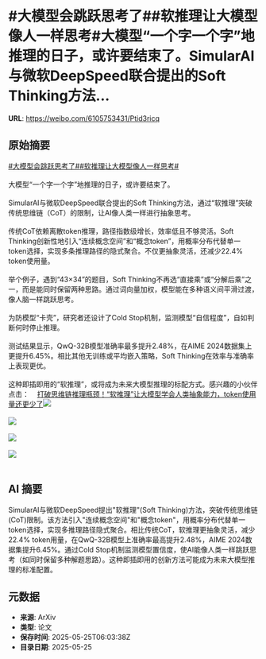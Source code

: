 # #大模型会跳跃思考了##软推理让大模型像人一样思考#大模型“一个字一个字”地推理的日子，或许要结束了。SimularAI与微软DeepSpeed联合提出的Soft Thinking方法...

**URL**: https://weibo.com/6105753431/Ptid3ricq

## 原始摘要

<a href="https://m.weibo.cn/search?containerid=231522type%3D1%26t%3D10%26q%3D%23%E5%A4%A7%E6%A8%A1%E5%9E%8B%E4%BC%9A%E8%B7%B3%E8%B7%83%E6%80%9D%E8%80%83%E4%BA%86%23&amp;extparam=%23%E5%A4%A7%E6%A8%A1%E5%9E%8B%E4%BC%9A%E8%B7%B3%E8%B7%83%E6%80%9D%E8%80%83%E4%BA%86%23" data-hide=""><span class="surl-text">#大模型会跳跃思考了#</span></a><a href="https://m.weibo.cn/search?containerid=231522type%3D1%26t%3D10%26q%3D%23%E8%BD%AF%E6%8E%A8%E7%90%86%E8%AE%A9%E5%A4%A7%E6%A8%A1%E5%9E%8B%E5%83%8F%E4%BA%BA%E4%B8%80%E6%A0%B7%E6%80%9D%E8%80%83%23&amp;extparam=%23%E8%BD%AF%E6%8E%A8%E7%90%86%E8%AE%A9%E5%A4%A7%E6%A8%A1%E5%9E%8B%E5%83%8F%E4%BA%BA%E4%B8%80%E6%A0%B7%E6%80%9D%E8%80%83%23" data-hide=""><span class="surl-text">#软推理让大模型像人一样思考#</span></a><br><br>大模型“一个字一个字”地推理的日子，或许要结束了。<br><br>SimularAI与微软DeepSpeed联合提出的Soft Thinking方法，通过“软推理”突破传统思维链（CoT）的限制，让AI像人类一样进行抽象思考。<br><br>传统CoT依赖离散token推理，路径指数级增长，效率低且不够灵活。Soft Thinking创新性地引入“连续概念空间”和“概念token”，用概率分布代替单一token选择，实现多条推理路径的隐式聚合。不仅更抽象灵活，还减少22.4% token使用量。<br><br>举个例子，遇到“43×34”的题目，Soft Thinking不再选“直接乘”或“分解后乘”之一，而是能同时保留两种思路。通过词向量加权，模型能在多种语义间平滑过渡，像人脑一样跳跃思考。<br><br>为防模型“卡壳”，研究者还设计了Cold Stop机制，监测模型“自信程度”，自如判断何时停止推理。<br><br>测试结果显示，QwQ-32B模型准确率最多提升2.48%，在AIME 2024数据集上更提升6.45%。相比其他无训练或平均嵌入策略，Soft Thinking在效率与准确率上表现更优。<br><br>这种即插即用的“软推理”，或将成为未来大模型推理的标配方式。感兴趣的小伙伴点击：<a href="https://weibo.cn/sinaurl?u=https%3A%2F%2Fmp.weixin.qq.com%2Fs%2Fa12P9YSNcII565BA7NBB1Q" data-hide=""><span class="url-icon"><img style="width: 1rem;height: 1rem" src="https://h5.sinaimg.cn/upload/2015/09/25/3/timeline_card_small_web_default.png" referrerpolicy="no-referrer"></span><span class="surl-text">打破思维链推理瓶颈！“软推理”让大模型学会人类抽象能力，token使用量还更少了</span></a><img style="" src="https://tvax3.sinaimg.cn/large/006Fd7o3ly1i1qi3sy0t1j30zk0rodq6.jpg" referrerpolicy="no-referrer"><br><br><img style="" src="https://tvax4.sinaimg.cn/large/006Fd7o3ly1i1qi3ui4cmj30p00go0xd.jpg" referrerpolicy="no-referrer"><br><br><img style="" src="https://tvax2.sinaimg.cn/large/006Fd7o3ly1i1qi3wrpmxj30p00lewk6.jpg" referrerpolicy="no-referrer"><br><br><img style="" src="https://tvax2.sinaimg.cn/large/006Fd7o3ly1i1qi3zugxuj30zk0senbd.jpg" referrerpolicy="no-referrer"><br><br>

## AI 摘要

SimularAI与微软DeepSpeed提出"软推理"(Soft Thinking)方法，突破传统思维链(CoT)限制。该方法引入"连续概念空间"和"概念token"，用概率分布代替单一token选择，实现多推理路径隐式聚合。相比传统CoT，软推理更抽象灵活，减少22.4% token用量，在QwQ-32B模型上准确率最高提升2.48%，AIME 2024数据集提升6.45%。通过Cold Stop机制监测模型置信度，使AI能像人类一样跳跃思考（如同时保留多种解题思路）。这种即插即用的创新方法可能成为未来大模型推理的标准配置。

## 元数据

- **来源**: ArXiv
- **类型**: 论文
- **保存时间**: 2025-05-25T06:03:38Z
- **目录日期**: 2025-05-25
